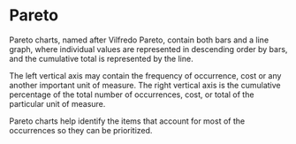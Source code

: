 Pareto
================

Pareto charts, named after Vilfredo Pareto, contain both bars and a line graph, where individual values are represented in descending order by bars, and the cumulative total is represented by the line.

The left vertical axis may contain the frequency of occurrence, cost or any another important unit of measure. The right vertical axis is the cumulative percentage of the total number of occurrences, cost, or total of the particular unit of measure.

Pareto charts help identify the items that account for most of the occurrences so they can be prioritized.
